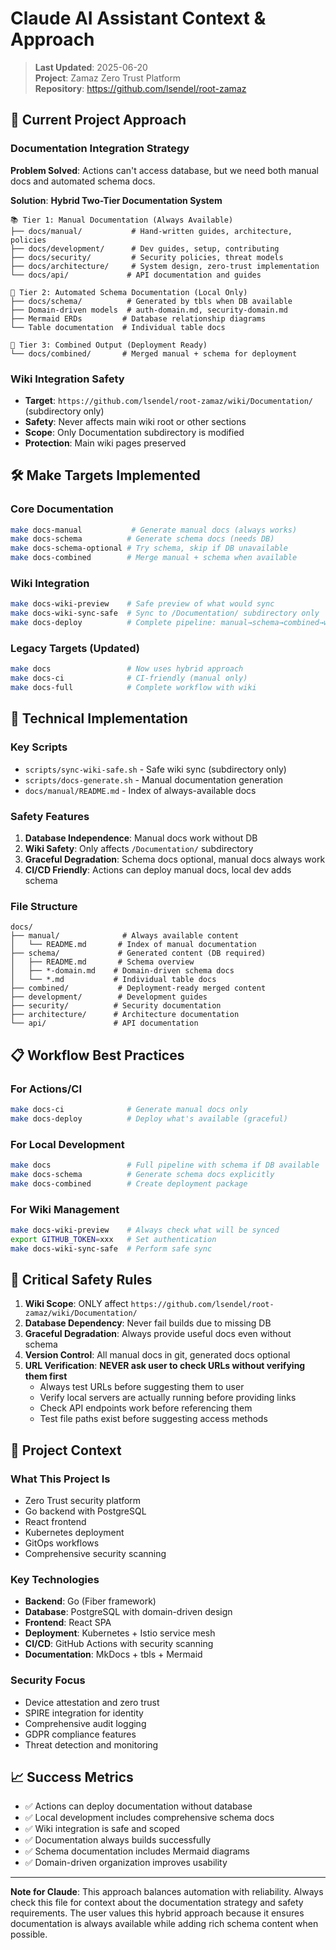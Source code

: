 # Claude AI Assistant Context & Approach

> **Last Updated**: 2025-06-20  
> **Project**: Zamaz Zero Trust Platform  
> **Repository**: https://github.com/lsendel/root-zamaz  

## 🎯 **Current Project Approach**

### **Documentation Integration Strategy**

**Problem Solved**: Actions can't access database, but we need both manual docs and automated schema docs.

**Solution**: **Hybrid Two-Tier Documentation System**

```
📚 Tier 1: Manual Documentation (Always Available)
├── docs/manual/           # Hand-written guides, architecture, policies
├── docs/development/      # Dev guides, setup, contributing  
├── docs/security/         # Security policies, threat models
├── docs/architecture/     # System design, zero-trust implementation
└── docs/api/             # API documentation and guides

🔄 Tier 2: Automated Schema Documentation (Local Only)
├── docs/schema/          # Generated by tbls when DB available
├── Domain-driven models  # auth-domain.md, security-domain.md
├── Mermaid ERDs         # Database relationship diagrams
└── Table documentation  # Individual table docs

📖 Tier 3: Combined Output (Deployment Ready)
└── docs/combined/       # Merged manual + schema for deployment
```

### **Wiki Integration Safety**

- **Target**: `https://github.com/lsendel/root-zamaz/wiki/Documentation/` (subdirectory only)
- **Safety**: Never affects main wiki root or other sections
- **Scope**: Only Documentation subdirectory is modified
- **Protection**: Main wiki pages preserved

## 🛠 **Make Targets Implemented**

### **Core Documentation**
```bash
make docs-manual           # Generate manual docs (always works)
make docs-schema          # Generate schema docs (needs DB)
make docs-schema-optional # Try schema, skip if DB unavailable
make docs-combined        # Merge manual + schema when available
```

### **Wiki Integration**
```bash
make docs-wiki-preview    # Safe preview of what would sync
make docs-wiki-sync-safe  # Sync to /Documentation/ subdirectory only
make docs-deploy          # Complete pipeline: manual→schema→combined→wiki
```

### **Legacy Targets (Updated)**
```bash
make docs                 # Now uses hybrid approach
make docs-ci              # CI-friendly (manual only)
make docs-full            # Complete workflow with wiki
```

## 🔧 **Technical Implementation**

### **Key Scripts**
- `scripts/sync-wiki-safe.sh` - Safe wiki sync (subdirectory only)
- `scripts/docs-generate.sh` - Manual documentation generation
- `docs/manual/README.md` - Index of always-available docs

### **Safety Features**
1. **Database Independence**: Manual docs work without DB
2. **Wiki Safety**: Only affects `/Documentation/` subdirectory  
3. **Graceful Degradation**: Schema docs optional, manual docs always work
4. **CI/CD Friendly**: Actions can deploy manual docs, local dev adds schema

### **File Structure**
```
docs/
├── manual/              # Always available content
│   └── README.md       # Index of manual documentation
├── schema/             # Generated content (DB required)
│   ├── README.md       # Schema overview
│   ├── *-domain.md    # Domain-driven schema docs
│   └── *.md           # Individual table docs
├── combined/           # Deployment-ready merged content
├── development/        # Development guides
├── security/          # Security documentation
├── architecture/      # Architecture documentation
└── api/               # API documentation
```

## 📋 **Workflow Best Practices**

### **For Actions/CI**
```bash
make docs-ci              # Generate manual docs only
make docs-deploy          # Deploy what's available (graceful)
```

### **For Local Development**
```bash
make docs                 # Full pipeline with schema if DB available
make docs-schema          # Generate schema docs explicitly
make docs-combined        # Create deployment package
```

### **For Wiki Management**
```bash
make docs-wiki-preview    # Always check what will be synced
export GITHUB_TOKEN=xxx   # Set authentication
make docs-wiki-sync-safe  # Perform safe sync
```

## 🚨 **Critical Safety Rules**

1. **Wiki Scope**: ONLY affect `https://github.com/lsendel/root-zamaz/wiki/Documentation/`
2. **Database Dependency**: Never fail builds due to missing DB
3. **Graceful Degradation**: Always provide useful docs even without schema
4. **Version Control**: All manual docs in git, generated docs optional
5. **URL Verification**: **NEVER ask user to check URLs without verifying them first**
   - Always test URLs before suggesting them to user
   - Verify local servers are actually running before providing links
   - Check API endpoints work before referencing them
   - Test file paths exist before suggesting access methods

## 🎯 **Project Context**

### **What This Project Is**
- Zero Trust security platform
- Go backend with PostgreSQL
- React frontend
- Kubernetes deployment
- GitOps workflows
- Comprehensive security scanning

### **Key Technologies**
- **Backend**: Go (Fiber framework)
- **Database**: PostgreSQL with domain-driven design
- **Frontend**: React SPA
- **Deployment**: Kubernetes + Istio service mesh
- **CI/CD**: GitHub Actions with security scanning
- **Documentation**: MkDocs + tbls + Mermaid

### **Security Focus**
- Device attestation and zero trust
- SPIRE integration for identity
- Comprehensive audit logging
- GDPR compliance features
- Threat detection and monitoring

## 📈 **Success Metrics**

- ✅ Actions can deploy documentation without database
- ✅ Local development includes comprehensive schema docs  
- ✅ Wiki integration is safe and scoped
- ✅ Documentation always builds successfully
- ✅ Schema documentation includes Mermaid diagrams
- ✅ Domain-driven organization improves usability

---

**Note for Claude**: This approach balances automation with reliability. Always check this file for context about the documentation strategy and safety requirements. The user values this hybrid approach because it ensures documentation is always available while adding rich schema content when possible.
